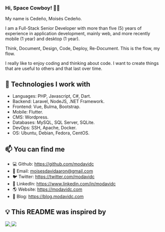 ### Hi, Space Cowboy! 👋🌌

My name is Cedeño, Moisés Cedeño. 

I am a Full-Stack Senior Developer with more than five (5) years of experience in application development, mainly web, and more recently mobile (1 year) and desktop (1 year).

Think, Document, Design, Code, Deploy, Re-Document. This is the flow, my flow. 

I really like to enjoy coding and thinking about code. I want to create things that are useful to others and that last over time.

## 🔨 Technologies I work with

- Languages: PHP, Javascript, C#, Dart.
- Backend: Laravel, NodeJS, .NET Framework. 
- Frontend: Vue, Bulma, Bootstrap. 
- Mobile: Flutter. 
- CMS: Wordpress.
- Databases: MySQL, SQL Server, SQLite. 
- DevOps: SSH, Apache, Docker.
- OS: Ubuntu, Debian, Fedora, CentOS.

## 📫 You can find me

- 💻 Github: https://github.com/modavidc
- 📧 Email: [moisesdavidaaron@gmail.com](mailto:moisesdavidaaron@gmail.com)
- 🐦 Twitter: https://twitter.com/modavidc
- 💼 LinkedIn: https://www.linkedin.com/in/modavidc
- 🌎 Website: https://modavidc.com
- 📰 Blog: https://blog.modavidc.com

## 💡 This README was inspired by

<a href = "https://github.com/bikatti">
  <img src = "https://contrib.rocks/image?repo=bikatti/bikatti"/>
</a>
<a href = "https://github.com/fmontes">
  <img src = "https://contrib.rocks/image?repo=fmontes/fmontes"/>
</a>
